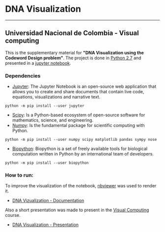 # DNA Visualization #
------ 
## Universidad Nacional de Colombia - Visual computing ##

This is the supplementary material for __"DNA Visualization using the Codeword Design problem"__. The project is done in [Python 2.7](https://www.python.org/) and presented in a [jupyter notebook](http://jupyter.org/).

### Dependencies ###
- [Jupyter](http://jupyter.org/): The Jupyter Notebook is an open-source web application that allows you to create and share documents that contain live code, equations, visualizations and narrative text.

`python -m pip install --user jupyter`

- [Scipy](https://www.scipy.org/): Is a Python-based ecosystem of open-source software for mathematics, science, and engineering.
- [Numpy](http://www.numpy.org/): Is the fundamental package for scientific computing with Python.
 
`python -m pip install --user numpy scipy matplotlib pandas sympy nose`

- [Biopython](http://biopython.org/): Biopython is a set of freely available tools for biological computation written in Python by an international team of developers.

`python -m pip install --user biopython`


### How to run: ###
To improve the visualization of the notebook, [nbviewer](http://nbviewer.jupyter.org/) was used to render it.

- [DNA Vizualization - Documentation](http://nbviewer.jupyter.org/github/japrietov/DNA_Visualization/blob/master/DNA_Visualization%20-%20Documentation.ipynb)

Also a short presentation was made to present in the [Visual Computing](https://visualcomputing.github.io/) course.

- [DNA Visualization - Presentation](Dna-visualization.pdf) 


